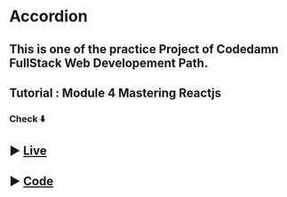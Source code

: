 # Accordion

## This is one of the practice Project of Codedamn FullStack Web Developement Path.

## Tutorial : Module 4 Mastering Reactjs
### Check ⬇️
## ▶️ [Live](https://vanshsh.github.io/codedamn_accordion/)

## ▶️ [Code](https://codesandbox.io/s/ivo83?file=/src/Question.js)
